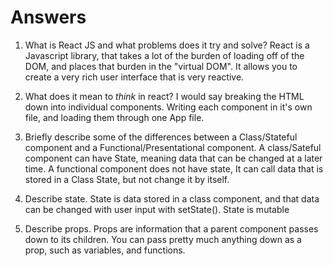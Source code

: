 # Answers

1.  What is React JS and what problems does it try and solve?
    React is a Javascript library, that takes a lot of the burden of loading off of the DOM, and places that burden in the "virtual DOM".  It allows you to create a very rich user interface that is very reactive. 

1.  What does it mean to _think_ in react?
    I would say breaking the HTML down into individual components. Writing each component in it's own file, and loading them through one App file.

1.  Briefly describe some of the differences between a Class/Stateful component and a Functional/Presentational component.
    A class/Sateful component can have State, meaning data that can be changed at a later time.  A functional component does not have state, It can call data that is stored in a Class State, but not change it by itself.

1.  Describe state.
    State is data stored in a class component, and that data can be changed with user input with setState(). State is mutable

1.  Describe props.
    Props are information that a parent component passes down to its children.  You can pass pretty much anything down as a prop, such as variables, and functions.   